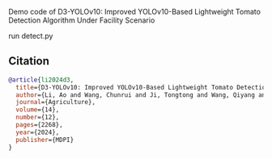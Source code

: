 Demo code of D3-YOLOv10: Improved YOLOv10-Based Lightweight Tomato Detection Algorithm Under Facility Scenario

run detect.py

## Citation

```bibtex
@article{li2024d3,
  title={D3-YOLOv10: Improved YOLOv10-Based Lightweight Tomato Detection Algorithm Under Facility Scenario},
  author={Li, Ao and Wang, Chunrui and Ji, Tongtong and Wang, Qiyang and Zhang, Tianxue},
  journal={Agriculture},
  volume={14},
  number={12},
  pages={2268},
  year={2024},
  publisher={MDPI}
}
```
